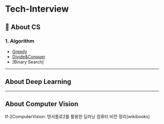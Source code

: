 # Tech-Interview

## :avocado: About CS

 ### 1. Algorithm
  - [Greedy](https://github.com/Han-lim/Tech-Interview/tree/main/Algorithm/Greedy)
  - [Divide&Conquer](https://github.com/Han-lim/Tech-Interview/tree/main/Algorithm/Divide&Conquer)
  - [Binary Search]
 ----

## About Deep Learning

  
----

## About Computer Vision
tf-2ComputerVision: 텐서플로2를 활용한 딥러닝 컴퓨터 비전 정리(wikibooks)
